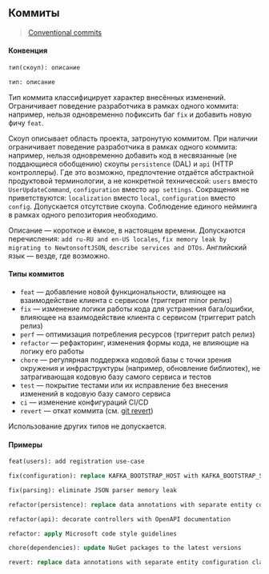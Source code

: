 ## Коммиты

> [Conventional commits](https://www.conventionalcommits.org/en)

#### Конвенция
```clj
тип(скоуп): описание
```
```clj
тип: описание
```

Тип коммита классифицирует характер внесённых изменений. Ограничивает поведение разработчика в рамках одного коммита: например, нельзя одновременно пофиксить баг `fix` и добавить новую фичу `feat`.

Скоуп описывает область проекта, затронутую коммитом. При наличии ограничивает поведение разработчика в рамках одного коммита: например, нельзя одновременно добавить код в несвязанные (не поддающиеся обобщению) скоупы `persistence` (DAL) и `api` (HTTP контроллеры). Где это возможно, предпочтение отдаётся абстрактной продуктовой терминологии, а не конкретной технической: `users` вместо `UserUpdateCommand`, `configuration` вместо `app settings`. Сокращения не приветствуются: `localization` вместо `local`, `configuration` вместо `config`. Допускается отсутствие скоупа. Соблюдение единого нейминга в рамках одного репозитория необходимо.

Описание — короткое и ёмкое, в настоящем времени. Допускаются перечисления: `add ru-RU and en-US locales`, `fix memory leak by migrating to NewtonsoftJSON`, `describe services and DTOs`. Английский язык — везде, где возможно.

#### Типы коммитов
- `feat` — добавление новой функциональности, влияющее на взаимодействие клиента с сервисом (триггерит minor релиз)
- `fix` — изменение логики работы кода для устранения бага/ошибки, влияющее на взаимодействие клиента с сервисом (триггерит patch релиз)
- `perf` — оптимизация потребления ресурсов (триггерит patch релиз)
- `refactor` — рефакторинг, изменения формы кода, не влияющие на логику его работы
- `chore` — регулярная поддержка кодовой базы с точки зрения окружения и инфраструктуры (например, обновление библиотек), не затрагивающая кодовую базу самого сервиса и тестов
- `test` — покрытие тестами или их исправление без внесения изменений в кодовую базу самого сервиса
- `ci` — изменение конфигураций CI/CD
- `revert` — откат коммита (см. [git revert](https://git-scm.com/docs/git-revert))

Использование других типов не допускается.

#### Примеры
```clj
feat(users): add registration use-case
```
```clj
fix(configuration): replace KAFKA_BOOTSTRAP_HOST with KAFKA_BOOTSTRAP_SERVER
```
```clj
fix(parsing): eliminate JSON parser memory leak
```
```clj
refactor(persistence): replace data annotations with separate entity configuration classes
```
```clj
refactor(api): decorate controllers with OpenAPI documentation
```
```clj
refactor: apply Microsoft code style guidelines
```
```clj
chore(dependencies): update NuGet packages to the latest versions
```
```clj
revert: replace data annotations with separate entity configuration classes
```
